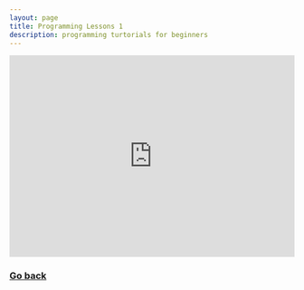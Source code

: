 ```yaml
---
layout: page
title: Programming Lessons 1
description: programming turtorials for beginners
---
```


<iframe src="https://trinket.io/embed/python/d1685291dc" width="100%" height="356" frameborder="0" marginwidth="0" marginheight="0" allowfullscreen></iframe>

  
### [Go back](programming.html)

